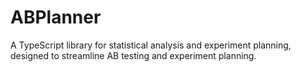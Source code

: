 # ABPlanner
A TypeScript library for statistical analysis and experiment planning, designed to streamline AB testing and experiment planning.
